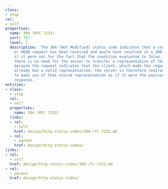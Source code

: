 ```yaml
---
class:
- stop
rel:
- self
properties:
  name: 304 (RFC 7232)
  sort: 757
  level: 2
  description: 'The 304 (Not Modified) status code indicates that a conditional GET
    or HEAD request has been received and would have resulted in a 200 (OK) response
    if it were not for the fact that the condition evaluated to false. In other words,
    there is no need for the server to transfer a representation of the target resource
    because the request indicates that the client, which made the request conditional,
    already has a valid representation; the server is therefore redirecting the client
    to make use of that stored representation as if it were the payload of a 200 (OK)
    response. '
entities:
- class:
  - stop
  rel:
  - self
  properties:
    name: 304 (RFC 7232)
  links:
  - rel:
    - self
    href: design/http-status-codes/304-rfc-7232.md
  - rel:
    - parent
    href: design/http-status-codes/
links:
- rel:
  - self
  href: design/http-status-codes/304-rfc-7232.md
- rel:
  - parent
  href: design/http-status-codes/
...
```


